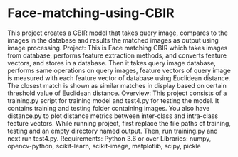 # Face-matching-using-CBIR
This project creates a CBIR model that takes query image, compares to the images in the database and results the matched images as output using image processing.
Project:
This is Face matching CBIR which takes images from database, performs feature extraction methods, and converts feature vectors, and stores in a database. Then it takes query image database, performs same operations on query images, feature vectors of query image is measured with each feature vector of database using Euclidean distance. The closest match is shown as similar matches in display based on certain threshold value of Euclidean distance.
Overview:
This project consists of a training.py script for training model and test4.py for testing the model. It contains training and testing folder containing images. You also have distance.py to plot distance metrics between inter-class and intra-class feature vectors.
While running project, first replace the file paths of training, testing and an empty directory named output.
Then, run training.py and next run test4.py.
Requirements:
Python 3.6 or over
Libraries: numpy, opencv-python, scikit-learn, scikit-image, matplotlib, scipy, pickle
